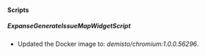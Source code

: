 
#### Scripts
##### ExpanseGenerateIssueMapWidgetScript
- Updated the Docker image to: *demisto/chromium:1.0.0.56296*.
